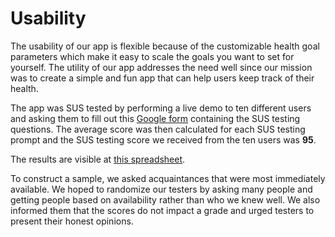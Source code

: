 # Usability

The usability of our app is flexible because of the customizable health goal
parameters which make it easy to scale the goals you want to set for yourself.
The utility of our app addresses the need well since our mission was to create
a simple and fun app that can help users keep track of their health. 

The app was SUS tested by performing a live demo to ten different users and 
asking them to fill out this [Google form](https://docs.google.com/forms/d/e/1FAIpQLSfTYILdAilIlBSQPvOcm-35V5iozfNAI_9v9I7gAW8PmpGulg/viewform) containing the SUS testing questions. ​The average score was then calculated for each SUS testing prompt and the SUS testing 
score we received from the ten users was **95**.

The results are visible at [this spreadsheet](https://docs.google.com/spreadsheets/d/1Uv_dgJJs4iXXAHmrGlCrt-y5F6-9xZ0Z223pziuQeIs/edit?usp=sharing).

To construct a sample, we asked acquaintances that were most immediately available.
We hoped to randomize our testers by asking many people and getting people based on availability
rather than who we knew well. We also informed them that the scores do not impact a grade and urged
testers to present their honest opinions.